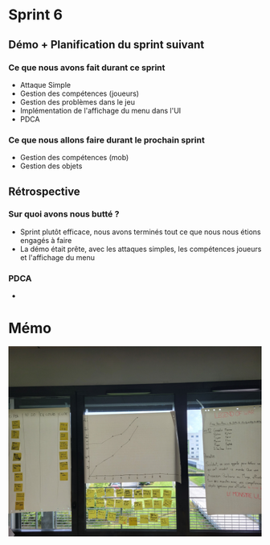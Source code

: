 # Sprint 6

## Démo + Planification du sprint suivant

### Ce que nous avons fait durant ce sprint

* Attaque Simple
* Gestion des compétences (joueurs)
* Gestion des problèmes dans le jeu
* Implémentation de l'affichage du menu dans l'UI
* PDCA

### Ce que nous allons faire durant le prochain sprint
* Gestion des compétences (mob)
* Gestion des objets

## Rétrospective

### Sur quoi avons nous butté ?
* Sprint plutôt efficace, nous avons terminés tout ce que nous nous étions engagés à faire
* La démo était prête, avec les attaques simples, les compétences joueurs et l'affichage du menu

### PDCA
* 

# Mémo
![presentation](radiateur.jpg)
